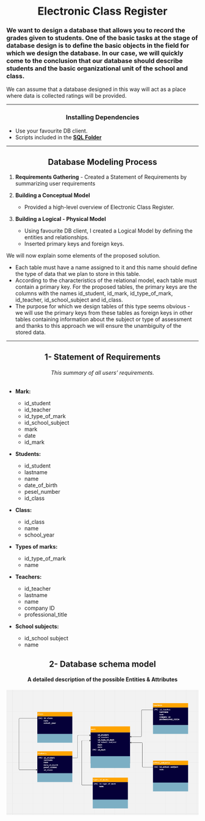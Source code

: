 # <div align="center">  Electronic Class Register </div>
###	We want to design a database that allows you to record the grades given to students. One of the basic tasks at the stage of database design is to define the basic objects in the field for which we design the database. In our case, we will quickly come to the conclusion that our database should describe students and the basic organizational unit of the school and class.
We can assume that a database designed in this way will act as a place where data is collected ratings will be provided.

----------------------------------------------------------------------------------
###	<div align="center">Installing Dependencies   </div> 
*	Use your favourite DB client.
*	Scripts included in the **[SQL Folder](https://github.com/HmSalah/COVID_case_tracker/tree/main/SQL)**

-----------------------------------------------------------------------------------	
##	<div align="center"> Database Modeling Process </div> 	 ##
1.	**Requirements Gathering**
		- Created a Statement of Requirements by summarizing user requirements
	
2.	**Building a Conceptual Model**
      - Provided a high-level overview of Electronic Class Register. 
	
3.	**Building a Logical - Physical Model**
      - Using favourite DB client, I created a Logical Model by defining the entities and relationships.
	*	Inserted primary keys and foreign keys.

We will now explain some elements of the proposed solution.
- Each table must have a name assigned to it and this name should define the type of data that we plan to store in this table.
- According to the characteristics of the relational model, each table must contain a primary key. For the proposed tables, the primary keys are the columns with the names id_student, id_mark, id_type_of_mark, id_teacher, id_school_subject and id_class.
- The purpose for which we design tables of this type seems obvious - we will use the primary keys from these tables as foreign keys in other tables containing information about the subject or type of assessment and thanks to this approach we will ensure the unambiguity of the stored data.


-----------------------------------------------------------------------------------	
##  <div align="center">  1- Statement of Requirements 

###### <div align="center"> This summary of all users’ requirements.</div>

* **Mark:**
    - id_student
  - id_teacher 
  - id_type_of_mark
  - id_school_subject
  - mark
  - date 
  - id_mark

* **Students:** 
  - id_student 
  - lastname 
  - name 
  - date_of_birth 
  - pesel_number 
  - id_class

* **Class:**
  - id_class 
  - name 
  - school_year

* **Types of marks:**
  - id_type_of_mark 
  - name

* **Teachers:**
  - id_teacher 
  - lastname 
  - name 
  - company ID 
  - professional_title

* **School subjects:**
  - id_school subject 
  - name

##  <div align="center"> 2- Database schema model </div>
####    <div align="center">   A detailed description of the possible Entities & Attributes </div> 
<p align="center">  <img src="https://raw.githubusercontent.com/mrsaldona/electronic_class_register_sql/main/diagrams/Electronic_Class_Register_Schema.PNG" /></p>


